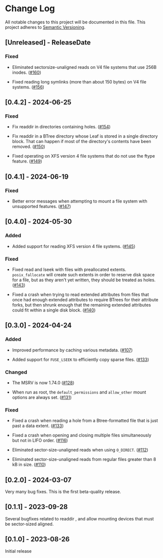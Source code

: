 # Change Log

All notable changes to this project will be documented in this file.
This project adheres to [Semantic Versioning](https://semver.org/).

## [Unreleased] - ReleaseDate

### Fixed

- Eliminated sectorsize-unaligned reads on V4 file systems that use 256B inodes.
  ([#160](https://github.com/KhaledEmaraDev/xfuse/issues/160))

- Fixed reading long symlinks (more than about 150 bytes) on V4 file systems.
  ([#156](https://github.com/KhaledEmaraDev/xfuse/issues/156))

## [0.4.2] - 2024-06-25

### Fixed

- Fix readdir in directories containing holes.
  ([#154](https://github.com/KhaledEmaraDev/xfuse/issues/154))

- Fix readdir in a BTree directory whose Leaf is stored in a single directory
  block.  That can happen if most of the directory's contents have been
  removed.
  ([#150](https://github.com/KhaledEmaraDev/xfuse/issues/150))

- Fixed operating on XFS version 4 file systems that do not use the ftype
  feature.
  ([#149](https://github.com/KhaledEmaraDev/xfuse/issues/149))

## [0.4.1] - 2024-06-19

### Fixed

- Better error messages when attempting to mount a file system with unsupported features.
  ([#147](https://github.com/KhaledEmaraDev/xfuse/issues/147))

## [0.4.0] - 2024-05-30

### Added

- Added support for reading XFS version 4 file systems.
  ([#145](https://github.com/KhaledEmaraDev/xfuse/issues/145))

### Fixed

- Fixed read and lseek with files with preallocated extents.  `posix_fallocate`
  will create such extents in order to reserve disk space for a file, but as
  they aren't yet written, they should be treated as holes.
  ([#143](https://github.com/KhaledEmaraDev/xfuse/issues/143))

- Fixed a crash when trying to read extended attributes from files that once
  had enough extended attributes to require BTrees for their attribute forks,
  but then shrunk enough that the remaining extended attributes could fit
  within a single disk block.
  ([#140](https://github.com/KhaledEmaraDev/xfuse/issues/140))

## [0.3.0] - 2024-04-24

### Added

- Improved performance by caching various metadata.
  ([#107](https://github.com/KhaledEmaraDev/xfuse/issues/107))

- Added support for `FUSE_LSEEK` to efficiently copy sparse files.
  ([#133](https://github.com/KhaledEmaraDev/xfuse/pull/133))

### Changed

- The MSRV is now 1.74.0
  ([#128](https://github.com/KhaledEmaraDev/xfuse/pull/128))

- When run as root, the `default_permissions` and `allow_other` mount options
  are always set.
  ([#131](https://github.com/KhaledEmaraDev/xfuse/pull/131))

### Fixed

- Fixed a crash when reading a hole from a Btree-formatted file that is just
  past a data extent.
  ([#133](https://github.com/KhaledEmaraDev/xfuse/pull/133))

- Fixed a crash when opening and closing multiple files simultaneously but not
  in LIFO order.
  ([#116](https://github.com/KhaledEmaraDev/xfuse/pull/116))

- Eliminated sector-size-unaligned reads when using `O_DIRECT`.
  ([#112](https://github.com/KhaledEmaraDev/xfuse/pull/112))

- Eliminated sector-size-unaligned reads from regular files greater than 8 kB in
  size.
  ([#110](https://github.com/KhaledEmaraDev/xfuse/pull/110))

## [0.2.0] - 2024-03-07

Very many bug fixes.  This is the first beta-quality release.

## [0.1.1] - 2023-09-28

Several bugfixes related to readdir , and allow mounting devices that must be sector-sized aligned.

## [0.1.0] - 2023-08-26

Initial release

